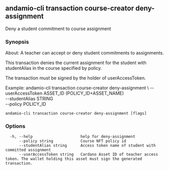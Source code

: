 ## andamio-cli transaction course-creator deny-assignment

Deny a student commitment to course assignment

### Synopsis


About:
A teacher can accept or deny student commitments to assignments.

This transaction denies the current assignment for the student with studentAlias in the course specified by policy. 

The transaction must be signed by the holder of userAccessToken.

Example:
  andamio-cli transaction course-creator deny-assignment \ 
    --userAccessToken ASSET_ID (POLICY_ID+ASSET_NAME) \
    --studentAlias STRING \
    --policy POLICY_ID


  

```
andamio-cli transaction course-creator deny-assignment [flags]
```

### Options

```
  -h, --help                     help for deny-assignment
      --policy string            Course NFT policy id
      --studentAlias string      Access token name of student with committed assignment
      --userAccessToken string   Cardano Asset ID of teacher access token. The wallet holding this asset must sign the generated transaction.
```

